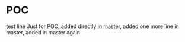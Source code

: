 # POC
test line
Just for POC,
added directly in master,
added one more line in master,
added in master again
